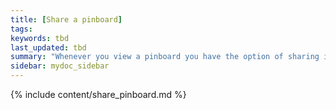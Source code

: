 ```yaml
---
title: [Share a pinboard]
tags:
keywords: tbd
last_updated: tbd
summary: "Whenever you view a pinboard you have the option of sharing it with others. "
sidebar: mydoc_sidebar
---
```


{% include content/share_pinboard.md %}
